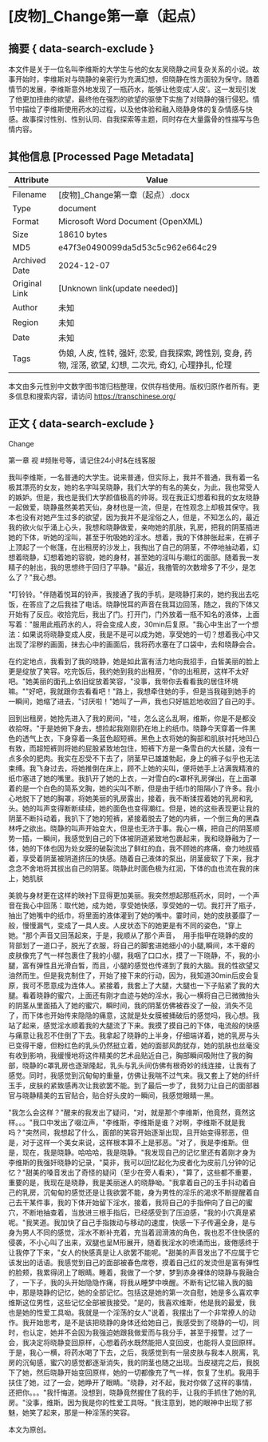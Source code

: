 # [皮物]_Change第一章（起点）



## 摘要  { data-search-exclude }

<!-- tcd_abstract -->
本文件是关于一位名叫李维斯的大学生与他的女友吴晓静之间复杂关系的小说。故事开始时，李维斯对与晓静的亲密行为充满幻想，但晓静在性方面较为保守。随着情节的发展，李维斯意外地发现了一瓶药水，能够让他变成‘人皮’。这一发现引发了他更加扭曲的欲望，最终他在强烈的欲望的驱使下实施了对晓静的强行侵犯。情节中描绘了李维斯使用药水的过程，以及他体验和融入晓静身体的复杂情感与快感。故事探讨性别、性别认同、自我探索等主题，同时存在大量露骨的性描写与色情内容。

<!-- tcd_abstract_end -->

## 其他信息 [Processed Page Metadata]

| Attribute       | Value                                  |
|-----------------|----------------------------------------|
| Filename        | [皮物]_Change第一章（起点）.docx                             |
| Type            | document                                 |
| Format          | Microsoft Word Document (OpenXML)                               |
| Size            | 18610 bytes                           |
| MD5             | e47f3e0490099da5d53c5c962e664c29                                  |
| Archived Date   | 2024-12-07                             |
| Original Link   | [Unknown link(update needed)]                         |
| Author          | 未知                               |
| Region          | 未知                               |
| Date            | 未知                                 |
| Tags            | 伪娘, 人皮, 性转, 强奸, 恋爱, 自我探索, 跨性别, 变身, 药物, 淫荡, 欲望, 幻想, 二次元, 奇幻, 心理挣扎, 伦理                                 |

本文由多元性别中文数字图书馆归档整理，仅供存档使用。版权归原作者所有。更多信息和搜索内容，请访问 <https://transchinese.org/>


## 正文 { data-search-exclude }

<!-- tcd_main_text -->
Change

第一章 视 #频账号等，请记住24小时&在线客服





我叫李维斯，一名普通的大学生。说来普通，但实际上，我并不普通，我有着一名极其漂亮的女友，她的名字叫吴晓静，我们大学的有名的美女，为此，我也常受人的嫉妒。但是，我也是我们大学颜值极高的帅哥。现在我正幻想着和我的女友晓静一起做爱，晓静虽然美若天仙，身材也是一流，但是，在性观念上却极其保守。我本也没有对她产生过多的欲望，因为我并不是淫俗之人，但是，不知怎么的，最近我的欲火似乎涌上心头，我想和晓静做爱，亲吻她的肌肤，乳房，把我的阴茎插进她的下体，听她的淫叫，甚至于吮吸她的淫水。想着，我的下体肿胀起来，在裤子上顶起了一个帐篷，在出租房的沙发上，我掏出了自己的阴茎，不停地抽动着，幻想着晓静，幻想着她的容貌，她的身材，甚至她的淫叫与潮红的面部。随着我一发精子的射出，我的思想终于回归了平静。"最近，我撸管的次数增多了不少，是怎么了？"我心想。





"叮铃铃。"伴随着悦耳的铃声，我接通了我的手机，是晓静打来的，她约我出去吃饭，在答应了之后我挂了电话。晓静悦耳的声音在我耳边回荡，随之，我的下体又开始有了反应。收拾完后，我出了门。打开门，门外放着一瓶不知名的液体，上面写着："服用此瓶药水的人，将会变成人皮，30min后复原。"我心中生出了一个想法：如果说将晓静变成人皮，我是不是可以成为她，享受她的一切？想着我心中又出现了淫秽的画面，抹去心中的画面后，我将药水塞在了口袋中，去和晓静会合。





在约定地点，我看到了我的晓静，她是如此富有活力地向我招手，白皙美丽的脸上更是绽放了笑容。吃完饭后，我约她到我的出租房，"你的出租房，这样不太好吧。"她美丽的面孔上依旧绽放着笑容，"没事，我带你去看看我的居住环境嘛。""好吧，我就跟你去看看吧！"路上，我想牵住她的手，但是当我碰到她手的一瞬间，她缩了进去，"讨厌啦！"她叫了一声，我也只好尴尬地收回了自己的手。





回到出租房，她抢先进入了我的房间，"哇，怎么这么乱啊，维斯，你是不是都没收拾呀。"于是她俯下身去，想捡起我刚刚扔在地上的纸巾。晓静今天穿着一件黑色的透气上衣，下身穿着一条蓝色超短裤。黑色上衣将她的胸部和肌肤衬托地凹凸有致，而超短裤则将她的屁股紧致地包住，短裤下方是一条雪白的大长腿，没有一点多余的肥肉。我实在忍受不下去了，阴茎早已雄雄勃起，身上的裤子似乎也无法束缚。我飞身过去，将她推倒在床上，顾不上她的尖叫，便将她手上沾满我精液的纸巾塞进了她的嘴里。我扒开了她的上衣，一对雪白的c罩杯乳房弹出，在上面罩着的是一个白色的简系文胸，她的尖叫不断，但是由于纸巾的阻隔小了许多。我小心地脱下了她的胸罩，将她美丽的乳房露出，接着，我不断揉捏着她的乳房和乳头。她的叫声变得断断续续，她的面色也变得潮红。但是，她的这些表现更让我的阴茎不断抖动着，我扒下了她的短裤，紧接着脱去了她的内裤，一个倒三角的黑森林呼之欲出。晓静的叫声开始变大，但是也无济于事。我心一横，把自己的阴茎顺势一插，一瞬间，我感觉到自己的下体被阴道紧致地包裹起来，我和晓静融为了一体，她的下体也因为处女膜的破裂流出了鲜红的血，我不顾她的疼痛，奋力地拔插着，享受着阴茎被阴道挤压的快感。随着自己液体的泵出，阴茎疲软了下来，我才念念不舍地将其拔出自己的阴茎。晓静此时面色极为红润，下体的血也流在我的床上，她肌肤

美貌与身材更在这样的映衬下显得更加美丽。我突然想起那瓶药水，同时，一个声音在我心中回荡：取代她，成为她，享受她快感，享受她的一切。我打开了瓶子，抽出了她嘴中的纸巾，将里面的液体灌到了她的嘴中。霎时间，她的皮肤萎靡了一般，慢慢漏气，变成了一具人皮。人皮状态下的她更是有不同的姿色，"穿上她。"那个声音又回荡起来，于是，我顺从了那个声音，  用手指甲在晓静的皮的背部划了一道口子，脱光了衣服，将自己的脚套进她细小的小腿,瞬间，本干瘪的皮肤像充了气一样包裹住了我的小腿，我咽了口口水，摸了一下晓静，不，我的小腿，富有弹性且光滑白皙，而且，小腿的感觉也传递到了我的大脑。我的性欲望又油然而生。但是我克制住了，开始了接下来的行动，因为，我知道30min后皮会复原，我可不愿意成为连体人。紧接着，我套上了大腿，大腿也一下子贴紧了我的大腿。看着晓静的蜜穴，上面还有刚才血迹与她的淫水，我心一横将自己已微微抬头的阴茎从里面插入了她的蜜穴，瞬时间，我的阴茎仿佛被吞没了一般，消失不见了，而下体也开始传来隐隐的痛意，这就是处女膜被捅破后的感觉吗，我心想。我站了起来，感觉淫水顺着我的大腿流了下来。我摸了摸自己的下体，电流般的快感与痛意让我忍不住倒了下去。我拿起了晓静的上半身，仔细端详着，她的乳房与头已变得干瘪，但粉红色的乳头仍然挺立着，她的面部风韵犹存，她的肌肤也丝毫没有收到影响，我缓慢地将这件精美的艺术品贴近自己，胸部瞬间吸附住了我的胸部，晓静的c罩乳房也逐渐隆起，乳头与乳头间仿佛有根奇妙的线连接，让我有了感觉。同时，我感觉到沉甸甸的重量，仿佛让我喘不过气来。我又套上了她的纤纤玉手，皮肤的紧致感再次让我欲罢不能。到了最后一步了，我努力让自己的面部器官与晓静精美的五官贴合，贴合好头皮的一瞬间，我感觉眼睛一黑。





"我怎么会这样？"醒来的我发出了疑问，"对，就是那个李维斯，他竟然，竟然这样。。。"我口中发出了啜泣声，"李维斯，李维斯是谁？对啊，李维斯不就是我吗？"突然间，我想起了什么，面部的笑容开始逐渐出现，且开始变得邪恶，但是，对于这样一个美女来说，这样根本算不上是邪恶。"对了，我是李维斯。但是，现在，我是晓静。哈哈哈，我是晓静。"我发现自己的记忆里还有着刚才身为李维斯的我强奸晓静的记录，"莫非，我可以回忆起化为皮者化为皮前几分钟的记忆？"甜美的嗓音发出了奇怪的疑问（至少在旁人看来），"算了，这些都不重要，重要的是，我现在是晓静，我是美丽迷人的晓静呦。"我拿着自己的玉手抖动着自己的乳房，沉甸甸的感觉还是让我欲罢不能，身为男性的淫乐的渴求不断提醒着自己去干某件事，我的下体开始留下淫水，接着，我将自己的手指伸向了自己的蜜穴，不断地抽查着，当放进三根手指后，已经感受到了压迫感，"我的小穴真是紧呢。"我笑道。我加快了自己手指拨动与移动的速度，快感一下子传遍全身，是与身为男人不同的感觉，淫水不断补充着，充当着润滑液的角色，我也忍不住快感的侵袭，不小心叫了出来，双腿也呈M形展开，随着我淫水的喷涌而出，疲倦感终于让我停了下来，"女人的快感真是让人欲罢不能呢。"甜美的声音发出了不应属于它该发出的话语。我感觉到自己的面部被春色席卷，摸着自己红的发烫但是富有弹性的脸颊，我累得闭上了眼睛。睡着，我做了一个梦，梦到赤身裸体的晓静与我融合了，一下子，我的头开始隐隐作痛，将我从睡梦中唤醒。不断有记忆输入我的脑中，那是晓静的记忆，她的全部记忆。包括这是她的第一次自慰，她是多么喜欢李维斯这位男性，这些记忆全部被我接受。"是的，我喜欢维斯，他是我的最爱，我也是她的性爱工具呦。我就是一个淫荡的女人"说着，我摆出了一个非常撩人的动作。我开始思考，是不是该把晓静的身体还给她自己，我感受到了晓静的一切，同时，也认定，她并不会因为我强迫她跟我做爱而与我分手，甚至于报警。过了一会，我决定将晓静变回原样，心想着药水既然能把人变回皮，也能将人变回原样。于是，我心一横，将药水喝了下去，之后，我感觉到有一层皮肤与我本人脱离，乳房的沉甸感，蜜穴的感觉都逐渐消失，我的阴茎也随之出现。当皮褪完之后，我脱下了她，然后晓静开始变回原样，她的一切都像充了气一样，恢复了生机。我用手扶住了她，过了一会，她睁开了眼睛。"晓静，对不起，我对你做了这样的事情，还把你。。。"我忏悔道。没想到，晓静竟然握住了我的手，让我的手抓住了她的乳房。"没事，维斯。因为我是你的性爱工具呀。"我注意到，她的眼神中出现了邪魅，她笑了起来，那是一种淫荡的笑容。





本文为原创。
<!-- tcd_main_text_end -->

